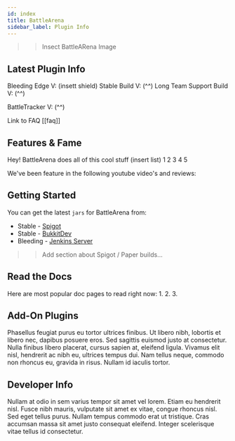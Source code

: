 ```yaml
---
id: index
title: BattleArena
sidebar_label: Plugin Info
---
```


>> Insect BattleARena Image

## Latest Plugin Info

Bleeding Edge V: (insett shield)
Stable Build V: (^^)
Long Team Support Build V: (^^)

BattleTracker V: (^^)

Link to FAQ [[faq]]

## Features & Fame

Hey! BattleArena does all of this cool stuff (insert list)
1
2
3
4
5

We've been feature in the following youtube video's and reviews:


## Getting Started

You can get the latest `jars` for BattleArena from:

 - Stable - [Spigot](https://spigotmc.org)
 - Stable - [BukkitDev](https://dev.bukkit.org)
 - Bleeding - [Jenkins Server](https://ci.battleplugins.org)

>> Add section about Spigot / Paper builds...

## Read the Docs

Here are most popular doc pages to read right now:
1.
2.
3.

## Add-On Plugins

Phasellus feugiat purus eu tortor ultrices finibus. Ut libero nibh, lobortis et libero nec, dapibus posuere eros. Sed sagittis euismod justo at consectetur. Nulla finibus libero placerat, cursus sapien at, eleifend ligula. Vivamus elit nisl, hendrerit ac nibh eu, ultrices tempus dui. Nam tellus neque, commodo non rhoncus eu, gravida in risus. Nullam id iaculis tortor.

## Developer Info

Nullam at odio in sem varius tempor sit amet vel lorem. Etiam eu hendrerit nisl. Fusce nibh mauris, vulputate sit amet ex vitae, congue rhoncus nisl. Sed eget tellus purus. Nullam tempus commodo erat ut tristique. Cras accumsan massa sit amet justo consequat eleifend. Integer scelerisque vitae tellus id consectetur.